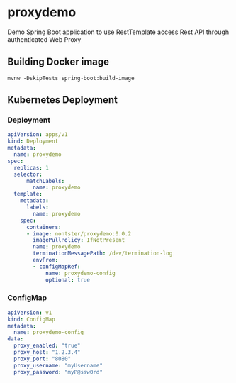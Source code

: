# proxydemo
Demo Spring Boot application to use RestTemplate access Rest API through authenticated Web Proxy 

## Building Docker image
```
mvnw -DskipTests spring-boot:build-image
```

## Kubernetes Deployment
### Deployment

```yaml
apiVersion: apps/v1
kind: Deployment
metadata:
  name: proxydemo
spec:
  replicas: 1
  selector:
      matchLabels:
        name: proxydemo
  template:
    metadata:
      labels:
        name: proxydemo
    spec:
      containers:
      - image: nontster/proxydemo:0.0.2
        imagePullPolicy: IfNotPresent
        name: proxydemo
        terminationMessagePath: /dev/termination-log
        envFrom:
        - configMapRef:
            name: proxydemo-config
            optional: true
```

### ConfigMap
```yaml
apiVersion: v1
kind: ConfigMap
metadata:
  name: proxydemo-config
data:
  proxy_enabled: "true"
  proxy_host: "1.2.3.4"
  proxy_port: "8080"
  proxy_username: "myUsername"
  proxy_password: "myP@ssw0rd"
```
